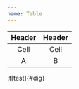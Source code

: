 ```yaml
---
name: Table
---
```


| Header | Header |
| :----: | :----: |
|  Cell  |  Cell  |
|   A    |   B    |

:t[test]{#dig}

